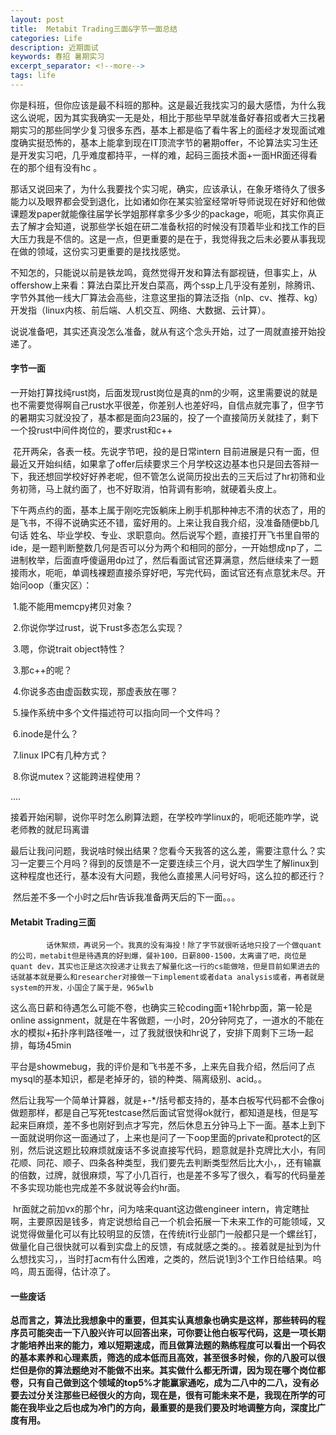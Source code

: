 ```yaml
---
layout: post
title:  Metabit Trading三面&字节一面总结
categories: Life 
description: 近期面试
keywords: 春招 暑期实习
excerpt_separator: <!--more-->
tags: life
---
```


​	你是科班，但你应该是最不科班的那种。这是最近我找实习的最大感悟，为什么我这么说呢，因为其实我确实一无是处，相比于那些早早就准备好春招或者大三找暑期实习的那些同学少复习很多东西，基本上都是临了看牛客上的面经才发现面试难度确实挺恐怖的，基本上能拿到现在IT顶流字节的暑期offer，不论算法实习生还是开发实习吧，几乎难度都持平，一样的难，起码三面技术面+一面HR面还得看在的那个组有没有hc 。

<!--more-->

​	  那话又说回来了，为什么我要找个实习呢，确实，应该承认，在象牙塔待久了很多能力以及眼界都会受到退化，比如诸如你在某实验室经常听导师说现在好好和他做课题发paper就能像往届学长学姐那样拿多少多少的package，呃呃，其实你真正去了解才会知道，说那些学长姐在研二准备秋招的时候没有顶着毕业和找工作的巨大压力我是不信的。这是一点，但更重要的是在于，我觉得我之后未必要从事我现在做的领域，这份实习更重要的是找找感觉。

​      不知怎的，只能说以前是铁龙鸣，竟然觉得开发和算法有鄙视链，但事实上，从offershow上来看：算法白菜比开发白菜高，两个ssp上几乎没有差别，除腾讯、字节外其他一线大厂算法会高些，注意这里指的算法泛指（nlp、cv、推荐、kg）开发指（linux内核、前后端、人机交互、网络、大数据、云计算）。

​	  说说准备吧，其实还真没怎么准备，就从有这个念头开始，过了一周就直接开始投递了。

#### 字节一面

​	  一开始打算找纯rust岗，后面发现rust岗位是真的nm的少啊，这里需要说的就是也不需要觉得啊自己rust水平很差，你差别人也差好吗，自信点就完事了，但字节的暑期实习就没投了，基本都是面向23届的，投了一个直接简历关就挂了，剩下一个投rust中间件岗位的，要求rust和c++

​	  花开两朵，各表一枝。先说字节吧，投的是日常intern 目前进展是只有一面，但最近又开始纠结，如果拿了offer后续要求三个月学校这边基本也只是回去答辩一下，我还想回学校好好养老呢，但不管怎么说简历投出去的三天后过了hr初筛和业务初筛，马上就约面了，也不好取消，怕背调有影响，就硬着头皮上。

​	   下午两点约的面，基本上属于刚吃完饭躺床上刷手机那种神志不清的状态了，用的是飞书，不得不说确实还不错，蛮好用的。上来让我自我介绍，没准备随便bb几句话 姓名、毕业学校、专业、求职意向。然后说写个题，直接打开飞书里自带的ide，是一题判断整数几何是否可以分为两个和相同的部分，一开始想成np了，二进制枚举，后面直呼傻逼用dp过了，然后看面试官还算满意，然后继续来了一题接雨水，呃呃，单调栈裸题直接杀穿好吧，写完代码，面试官还有点意犹未尽。开始问oop（重灾区）：

​	1.能不能用memcpy拷贝对象？

​	2.你说你学过rust，说下rust多态怎么实现？

​	3.嗯，你说trait object特性？

​	3.那c++的呢？

​	4.你说多态由虚函数实现，那虚表放在哪？

​    5.操作系统中多个文件描述符可以指向同一个文件吗？

​	6.inode是什么？

​	7.linux IPC有几种方式？

​	8.你说mutex？这能跨进程使用？

....

​			接着开始闲聊，说你平时怎么刷算法题，在学校咋学linux的，呃呃还能咋学，说老师教的就尼玛离谱

​			最后让我问问题，我说啥时候出结果？您看今天我答的这么差，需要注意什么？实习一定要三个月吗？得到的反馈是不一定要连续三个月，说大四学生了解linux到这种程度也还行，基本没有大问题，我他么直接黑人问号好吗，这么拉的都还行？

​			 然后差不多一个小时之后hr告诉我准备两天后的下一面。。。

#### Metabit Trading三面

  			话休絮烦，再说另一个。我真的没有海投！除了字节就很听话地只投了一个做quant的公司，metabit但是待遇真的好到爆，餐补100，日薪800-1500，太离谱了吧，岗位是quant dev，其实也正是这次投递才让我去了解量化这一行的cs能做啥，但是目前如果进去的话就基本就是要么和researcher对接做一下implement或者data analysis或者，再者就是system的开发，小国企了属于是，965wlb

​				这么高日薪和待遇怎么可能不卷，也确实三轮coding面+1轮hrbp面，第一轮是online assignment，就是在牛客做题，一小时，20分钟阿克了，一道水的不能在水的模拟+拓扑序判路径唯一，过了我就很快和hr说了，安排下周剩下三场一起排，每场45min

​			平台是showmebug，我的评价是和飞书差不多，上来先自我介绍，然后问了点mysql的基本知识，都是老掉牙的，锁的种类、隔离级别、acid。。

​			然后让我写一个简单计算器，就是+-*/括号都支持的，基本白板写代码都不会像oj做题那样，都是自己写死testcase然后面试官觉得ok就行，都知道是栈，但是写起来巨麻烦，差不多也刚好到点才写完，然后休息五分钟马上下一面。基本上到下一面就说明你这一面通过了，上来也是问了一下oop里面的private和protect的区别，然后说这题比较麻烦就废话不多说直接写代码，题意就是扑克牌比大小，有同花顺、同花、顺子、四条各种类型，我们要先去判断类型然后比大小，，还有输赢的倍数，过牌，就很麻烦，写了小几百行，也是差不多写了很久，看写的代码量差不多实现功能也完成差不多就说等会约hr面。

​			hr面就之前加vx的那个hr，问为啥来quant这边做engineer intern，肯定瞎扯啊，主要原因是钱多，肯定说想给自己一个机会拓展一下未来工作的可能领域，又说觉得做量化可以有比较明显的反馈，在传统it行业部门一般都只是一个螺丝钉，做量化自己很快就可以看到实盘上的反馈，有成就感之类的。。接着就是扯到为什么想找实习，，当时打acm有什么困难，之类的，然后说1到3个工作日给结果。呜呜，周五面得，估计凉了。



#### 一些废话

​			**总而言之，算法比我想象中的重要，但其实认真想象也确实是这样，那些转码的程序员可能突击一下八股兴许可以回答出来，可你要让他白板写代码，这是一项长期才能培养出来的能力，难以短期速成，而且做算法题的熟练程度可以看出一个码农的基本素养和心理素质，筛选的成本低而且高效，甚至很多时候，你的八股可以很烂但是你的算法题绝对不能做不出来。其实做什么都无所谓，因为现在哪个岗位都卷，只有自己做到这个领域的top5%才能赢家通吃，成为二八中的二八，没有必要去过分关注那些已经很火的方向，现在是，很有可能未来不是，我现在所学的可能在我毕业之后也成为冷门的方向，最重要的是我们要及时地调整方向，深度比广度有用。**

​	


